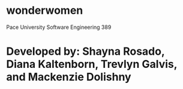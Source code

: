 # wonderwomen
Pace University Software Engineering 389 
# Developed by: Shayna Rosado, Diana Kaltenborn, Trevlyn Galvis, and Mackenzie Dolishny
